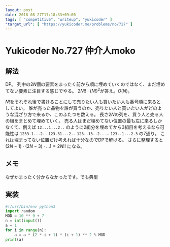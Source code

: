 ```yaml
---
layout: post
date: 2018-08-27T17:18:33+09:00
tags: [ "competitive", "writeup", "yukicoder" ]
"target_url": [ "https://yukicoder.me/problems/no/727" ]
---
```


# Yukicoder No.727 仲介人moko

## 解法

DP。
列中の$2N$個の要素をまったく前から順に埋めていくのではなく、まだ埋めてない要素に注目する感じでやる。
$2N!! \cdot (N!)^2$が答え。$O(N)$。

$N!$をそれぞれ後で書けることにして売りたい人も買いたい人も番号順に来るとしてよい。
誰が売った品物を誰が買うのか、売りたい人と買いたい人がどのような混ざり方で来るか、このふたつを数える。
長さ$2N$の列を、買う人と売る人の組をまとめて埋めていく。
売る人はまだ埋めてない位置の最も左に来るしかなくて、例えば `12...1...2..` のように$2$組分を埋めてから$3$組目を考えるなら可能性は `1233.1...2..` `123.31...2..` `123..13..2..` $\dots$ `123..1...2.3` の$7$通り。
これは埋まってない位置だけ考えれば十分なのでDPで解ける。
さらに整理すると $(2N - 1) \cdot (2N - 3) \cdot \dots 1 = 2N!!$ になる。

## メモ

なぜかまったく分からなかったです。でも典型

## 実装

``` python
#!/usr/bin/env python3
import random
MOD = 10 ** 9 + 7
n = int(input())
a = 1
for i in range(n):
    a = a * (2 * i + 1) * (i + 1) ** 2 % MOD
print(a)
```
